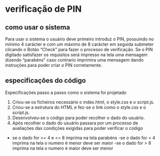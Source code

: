 # verificação de PIN

## como usar o sistema 

Para usar o sistema o usuário deve primeiro introduz o PIN, possuindo no mínimo 4 carácter e com um máximo de 8 carácter em seguida submeter clicando
o Botão “Check” para fazer o processo de verificação. Se o PIN digitado satisfazer os requisitos será impresso na tela uma mensagem dizendo “parabéns” 
caso contrario imprimira uma mensagem dando instruções para poder criar o PIN corretamente.   

## especificações do código 

Especificações passo a passo como o sistema foi projetado 

1.	Criou-se os ficheiros necessário o index.html, o style.css e o script.js.
2.	Criou-se a estrutura do HTML e fez-se o link como o style.css e o script.js.
3.	Desenvolveu-se o código para poder recolher o dado do usuário.
4.	Após recolher o dado do usuário passara por um processo de avaliações das condições exigidas para poder verificar o código 
- se o dado for >= 4 e <= 8 imprima na tela parabéns 
-se o dado for < 4 imprima na tela o numero é menor deve ser maior 
-se o dado for > 8 imprima na tela o numero é maior deve ser menor 
